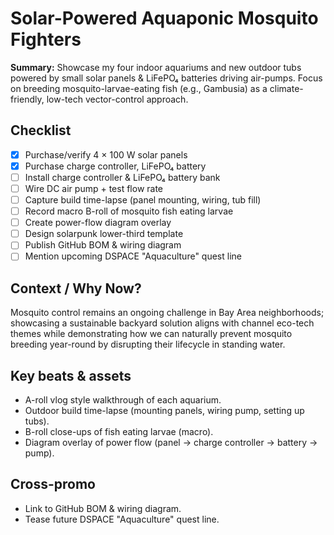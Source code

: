 # Solar-Powered Aquaponic Mosquito Fighters

**Summary:** Showcase my four indoor aquariums and new outdoor tubs powered by small solar panels & LiFePO₄ batteries driving air-pumps. Focus on breeding mosquito-larvae-eating fish (e.g., Gambusia) as a climate-friendly, low-tech vector-control approach.

## Checklist

- [x] Purchase/verify 4 × 100 W solar panels
- [x] Purchase charge controller, LiFePO₄ battery
- [ ] Install charge controller & LiFePO₄ battery bank
- [ ] Wire DC air pump + test flow rate
- [ ] Capture build time-lapse (panel mounting, wiring, tub fill)
- [ ] Record macro B-roll of mosquito fish eating larvae
- [ ] Create power-flow diagram overlay
- [ ] Design solarpunk lower-third template
- [ ] Publish GitHub BOM & wiring diagram
- [ ] Mention upcoming DSPACE "Aquaculture" quest line

## Context / Why Now?
Mosquito control remains an ongoing challenge in Bay Area neighborhoods; showcasing a sustainable backyard solution aligns with channel eco-tech themes while demonstrating how we can naturally prevent mosquito breeding year-round by disrupting their lifecycle in standing water.

## Key beats & assets
- A-roll vlog style walkthrough of each aquarium.
- Outdoor build time-lapse (mounting panels, wiring pump, setting up tubs).
- B-roll close-ups of fish eating larvae (macro).
- Diagram overlay of power flow (panel → charge controller → battery → pump).

## Cross-promo
- Link to GitHub BOM & wiring diagram.
- Tease future DSPACE "Aquaculture" quest line.
